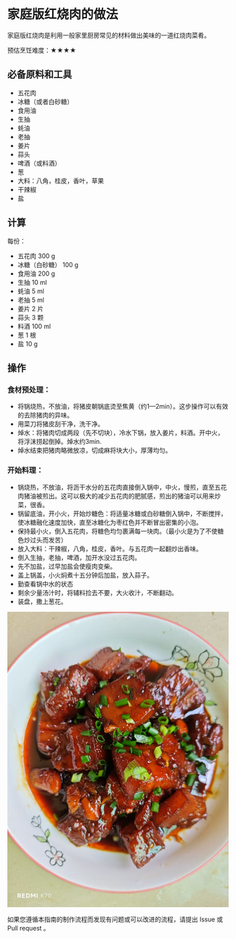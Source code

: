 # 家庭版红烧肉的做法

家庭版红烧肉是利用一般家里厨房常见的材料做出美味的一道红烧肉菜肴。

预估烹饪难度：★★★★

## 必备原料和工具

* 五花肉
* 冰糖（或者白砂糖）
* 食用油
* 生抽
* 蚝油
* 老抽
* 姜片
* 蒜头
* 啤酒（或料酒）
* 葱
* 大料：八角，桂皮，香叶，草果
* 干辣椒
* 盐

## 计算

每份：

* 五花肉 300 g
* 冰糖（白砂糖） 100 g
* 食用油 200 g
* 生抽 10 ml
* 蚝油 5 ml
* 老抽 5 ml
* 姜片 2 片
* 蒜头 3 颗
* 料酒 100 ml
* 葱 1 根
* 盐 10 g

## 操作
### 食材预处理：
* 将锅烧热，不放油，将猪皮朝锅底烫至焦黄（约1—2min）。这步操作可以有效的去除猪肉的异味。
* 用菜刀将猪皮刮干净，洗干净。
* 焯水：将猪肉切成两段（先不切块），冷水下锅，放入姜片，料酒。开中火，将浮沫捞起倒掉。焯水约3min.
* 焯水结束把猪肉略微放凉，切成麻将块大小，厚薄均匀。
### 开始料理：
* 锅烧热，不放油，将沥干水分的五花肉直接倒入锅中，中火，慢煎，直至五花肉猪油被煎出。这可以极大的减少五花肉的肥腻感，煎出的猪油可以用来炒菜，很香。
* 锅留底油，开小火，开始炒糖色：将适量冰糖或白砂糖倒入锅中，不断搅拌，使冰糖融化速度加快，直至冰糖化为枣红色并不断冒出密集的小泡。
* 保持最小火，倒入五花肉，将糖色均匀裹满每一块肉。（最小火是为了不使糖色炒过头而发苦）
* 放入大料：干辣椒，八角，桂皮，香叶。与五花肉一起翻炒出香味。
* 倒入生抽，老抽，啤酒，加开水没过五花肉。
* 先不加盐，过早加盐会使瘦肉变柴。
* 盖上锅盖，小火焖煮十五分钟后加盐，放入蒜子。
* 勤查看锅中水的状态
* 剩余少量汤汁时，将辅料捡去不要，大火收汁，不断翻动。
* 装盘，撒上葱花。

![示例菜成品](./红烧肉.jpg)


如果您遵循本指南的制作流程而发现有问题或可以改进的流程，请提出 Issue 或 Pull request 。
